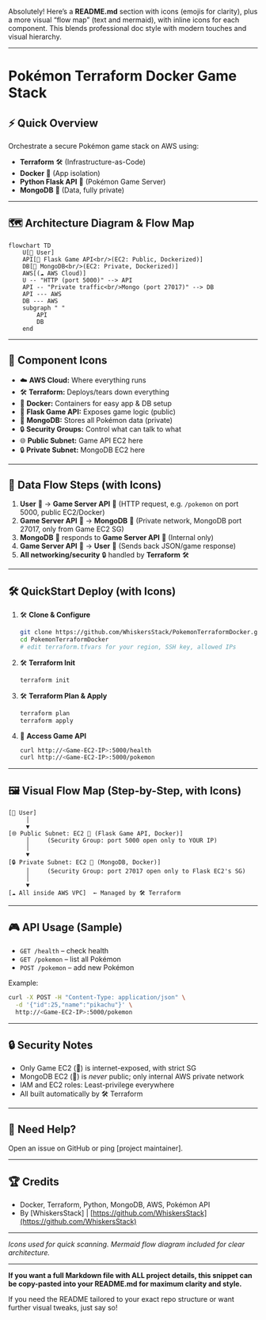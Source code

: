 Absolutely! Here’s a **README.md** section with icons (emojis for clarity), plus a more visual “flow map” (text and mermaid), with inline icons for each component. This blends professional doc style with modern touches and visual hierarchy.

---

# Pokémon Terraform Docker Game Stack

## ⚡️ Quick Overview

Orchestrate a secure Pokémon game stack on AWS using:

* **Terraform** 🛠️ (Infrastructure-as-Code)
* **Docker** 🐳 (App isolation)
* **Python Flask API** 🐍 (Pokémon Game Server)
* **MongoDB** 🍃 (Data, fully private)

---

## 🗺️ Architecture Diagram & Flow Map

```mermaid
flowchart TD
    U[🧑 User]
    API[🐍 Flask Game API<br/>(EC2: Public, Dockerized)]
    DB[🍃 MongoDB<br/>(EC2: Private, Dockerized)]
    AWS[(☁️ AWS Cloud)]
    U -- "HTTP (port 5000)" --> API
    API -- "Private traffic<br/>Mongo (port 27017)" --> DB
    API --- AWS
    DB --- AWS
    subgraph " "
        API
        DB
    end
```

---

## 🧩 Component Icons

* ☁️ **AWS Cloud:** Where everything runs
* 🛠️ **Terraform:** Deploys/tears down everything
* 🐳 **Docker:** Containers for easy app & DB setup
* 🐍 **Flask Game API:** Exposes game logic (public)
* 🍃 **MongoDB:** Stores all Pokémon data (private)
* 🔒 **Security Groups:** Control what can talk to what
* 🌐 **Public Subnet:** Game API EC2 here
* 🔒 **Private Subnet:** MongoDB EC2 here

---

## 🚦 Data Flow Steps (with Icons)

1. **User** 🧑 → **Game Server API** 🐍
   (HTTP request, e.g. `/pokemon` on port 5000, public EC2/Docker)
2. **Game Server API** 🐍 → **MongoDB** 🍃
   (Private network, MongoDB port 27017, only from Game EC2 SG)
3. **MongoDB** 🍃 responds to **Game Server API** 🐍
   (Internal only)
4. **Game Server API** 🐍 → **User** 🧑
   (Sends back JSON/game response)
5. **All networking/security** 🔒 handled by **Terraform** 🛠️

---

## 🛠️ QuickStart Deploy (with Icons)

1. 🛠️ **Clone & Configure**

   ```bash
   git clone https://github.com/WhiskersStack/PokemonTerraformDocker.git
   cd PokemonTerraformDocker
   # edit terraform.tfvars for your region, SSH key, allowed IPs
   ```
2. 🛠️ **Terraform Init**

   ```bash
   terraform init
   ```
3. 🛠️ **Terraform Plan & Apply**

   ```bash
   terraform plan
   terraform apply
   ```
4. 🐍 **Access Game API**

   ```bash
   curl http://<Game-EC2-IP>:5000/health
   curl http://<Game-EC2-IP>:5000/pokemon
   ```

---

## 🖼️ Visual Flow Map (Step-by-Step, with Icons)

```
[🧑 User]
     │
     ▼
[🌐 Public Subnet: EC2 🐍 (Flask Game API, Docker)]
     │     (Security Group: port 5000 open only to YOUR IP)
     │
     ▼
[🔒 Private Subnet: EC2 🍃 (MongoDB, Docker)]
     │     (Security Group: port 27017 open only to Flask EC2's SG)
     │
     ▼
[☁️ All inside AWS VPC]  ← Managed by 🛠️ Terraform
```

---

## 🎮 API Usage (Sample)

* `GET /health` – check health
* `GET /pokemon` – list all Pokémon
* `POST /pokemon` – add new Pokémon

Example:

```bash
curl -X POST -H "Content-Type: application/json" \
  -d '{"id":25,"name":"pikachu"}' \
  http://<Game-EC2-IP>:5000/pokemon
```

---

## 🔒 Security Notes

* Only Game EC2 (🐍) is internet-exposed, with strict SG
* MongoDB EC2 (🍃) is *never* public; only internal AWS private network
* IAM and EC2 roles: Least-privilege everywhere
* All built automatically by 🛠️ Terraform

---

## 🧠 Need Help?

Open an issue on GitHub or ping \[project maintainer].

---

## 🏆 Credits

* Docker, Terraform, Python, MongoDB, AWS, Pokémon API
* By \[WhiskersStack] | [https://github.com/WhiskersStack](https://github.com/WhiskersStack)

---

*Icons used for quick scanning. Mermaid flow diagram included for clear architecture.*

---

**If you want a full Markdown file with ALL project details, this snippet can be copy-pasted into your README.md for maximum clarity and style.**

If you need the README tailored to your exact repo structure or want further visual tweaks, just say so!
